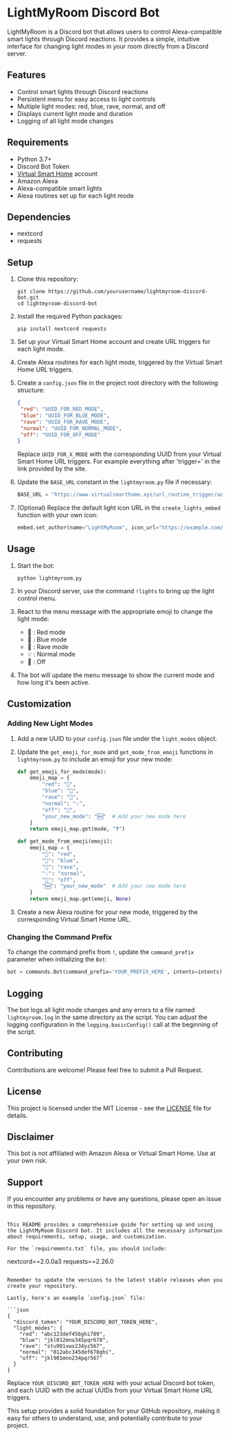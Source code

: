 # LightMyRoom Discord Bot

LightMyRoom is a Discord bot that allows users to control Alexa-compatible smart lights through Discord reactions. It provides a simple, intuitive interface for changing light modes in your room directly from a Discord server.

## Features

- Control smart lights through Discord reactions
- Persistent menu for easy access to light controls
- Multiple light modes: red, blue, rave, normal, and off
- Displays current light mode and duration
- Logging of all light mode changes

## Requirements

- Python 3.7+
- Discord Bot Token
- [Virtual Smart Home](https://www.virtualsmarthome.xyz/url_routine_trigger) account
- Amazon Alexa
- Alexa-compatible smart lights
- Alexa routines set up for each light mode

## Dependencies

- nextcord
- requests

## Setup

1. Clone this repository:
   ```
   git clone https://github.com/yourusername/lightmyroom-discord-bot.git
   cd lightmyroom-discord-bot
   ```

2. Install the required Python packages:
   ```
   pip install nextcord requests
   ```

3. Set up your Virtual Smart Home account and create URL triggers for each light mode.

4. Create Alexa routines for each light mode, triggered by the Virtual Smart Home URL triggers.

5. Create a `config.json` file in the project root directory with the following structure:
   ```json
   {
    "red": "UUID_FOR_RED_MODE",
    "blue": "UUID_FOR_BLUE_MODE",
    "rave": "UUID_FOR_RAVE_MODE",
    "normal": "UUID_FOR_NORMAL_MODE",
    "off": "UUID_FOR_OFF_MODE"
   }
   ```
   Replace `UUID_FOR_X_MODE` with the corresponding UUID from your Virtual Smart Home URL triggers.
   For example everything after 'trigger=' in the link provided by the site.  

7. Update the `BASE_URL` constant in the `lightmyroom.py` file if necessary:
   ```python
   BASE_URL = "https://www.virtualsmarthome.xyz/url_routine_trigger/activate.php?trigger="
   ```

8. (Optional) Replace the default light icon URL in the `create_lights_embed` function with your own icon:
   ```python
   embed.set_author(name="LightMyRoom", icon_url="https://example.com/your_light_icon.png")
   ```

## Usage

1. Start the bot:
   ```
   python lightmyroom.py
   ```

2. In your Discord server, use the command `!lights` to bring up the light control menu.

3. React to the menu message with the appropriate emoji to change the light mode:
   - 🔴 : Red mode
   - 🔵 : Blue mode
   - 🎉 : Rave mode
   - 💡 : Normal mode
   - 🌙 : Off

4. The bot will update the menu message to show the current mode and how long it's been active.

## Customization

### Adding New Light Modes

1. Add a new UUID to your `config.json` file under the `light_modes` object.

2. Update the `get_emoji_for_mode` and `get_mode_from_emoji` functions in `lightmyroom.py` to include an emoji for your new mode:

   ```python
   def get_emoji_for_mode(mode):
       emoji_map = {
           "red": "🔴",
           "blue": "🔵",
           "rave": "🎉",
           "normal": "💡",
           "off": "🌙",
           "your_new_mode": "🆕"  # Add your new mode here
       }
       return emoji_map.get(mode, "❓")

   def get_mode_from_emoji(emoji):
       emoji_map = {
           "🔴": "red",
           "🔵": "blue",
           "🎉": "rave",
           "💡": "normal",
           "🌙": "off",
           "🆕": "your_new_mode"  # Add your new mode here
       }
       return emoji_map.get(emoji, None)
   ```

3. Create a new Alexa routine for your new mode, triggered by the corresponding Virtual Smart Home URL.

### Changing the Command Prefix

To change the command prefix from `!`, update the `command_prefix` parameter when initializing the `Bot`:

```python
bot = commands.Bot(command_prefix='YOUR_PREFIX_HERE', intents=intents)
```

## Logging

The bot logs all light mode changes and any errors to a file named `lightmyroom.log` in the same directory as the script. You can adjust the logging configuration in the `logging.basicConfig()` call at the beginning of the script.

## Contributing

Contributions are welcome! Please feel free to submit a Pull Request.

## License

This project is licensed under the MIT License - see the [LICENSE](LICENSE) file for details.

## Disclaimer

This bot is not affiliated with Amazon Alexa or Virtual Smart Home. Use at your own risk.

## Support

If you encounter any problems or have any questions, please open an issue in this repository.
```

This README provides a comprehensive guide for setting up and using the LightMyRoom Discord bot. It includes all the necessary information about requirements, setup, usage, and customization.

For the `requirements.txt` file, you should include:

```
nextcord==2.0.0a3
requests==2.26.0
```

Remember to update the versions to the latest stable releases when you create your repository.

Lastly, here's an example `config.json` file:

```json
{
  "discord_token": "YOUR_DISCORD_BOT_TOKEN_HERE",
  "light_modes": {
    "red": "abc123def456ghi789",
    "blue": "jkl012mno345pqr678",
    "rave": "stu901vwx234yz567",
    "normal": "012abc345def678ghi",
    "off": "jkl901mno234pqr567"
  }
}
```

Replace `YOUR_DISCORD_BOT_TOKEN_HERE` with your actual Discord bot token, and each UUID with the actual UUIDs from your Virtual Smart Home URL triggers.

This setup provides a solid foundation for your GitHub repository, making it easy for others to understand, use, and potentially contribute to your project.
